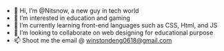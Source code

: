 - 👋 Hi, I’m @Nitsnow, a new guy in tech world
- 👀 I’m interested in education and gaming
- 🌱 I’m currently learning front-end languages such as CSS, Html, and JS
- 💞️ I’m looking to collaborate on web designing for educational purpose
- 📫 Shoot me the email @ winstondeng0618@gmail.com

